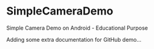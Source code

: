SimpleCameraDemo
================

Simple Camera Demo on Android - Educational Purpose

Adding some extra documentation for GitHub demo...


